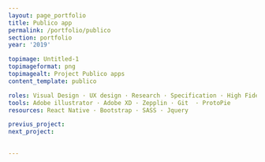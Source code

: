 ```yaml
---
layout: page_portfolio
title: Publico app
permalink: /portfolio/publico
section: portfolio
year: '2019'

topimage: Untitled-1
topimageformat: png
topimagealt: Project Publico apps
content_template: publico

roles: Visual Design · UX design · Research · Specification · High Fidelity Mokups · Project management 
tools: Adobe illustrator · Adobe XD · Zepplin · Git  · ProtoPie
resources: React Native · Bootstrap · SASS · Jquery

previus_project:
next_project:

  
---
```



